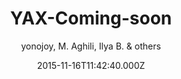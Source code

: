 ---
title: YAX-Coming-soon
github: https://github.com/yonojoy/YAX-Coming-soon-Jekyll-Template
demo: >-
  https://www.behance.net/gallery/18421675/Free-Bootstrap-Psd-Coming-Soon-Template
author: yonojoy, M. Aghili, Ilya B. & others
ssg:
  - Jekyll
cms:
  - No Cms
date: 2015-11-16T11:42:40.000Z
github_branch: master
description: Free HTML5 CSS3 Coming Soon Jekyll Template
stale: true
---